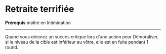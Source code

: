 # Retraite terrifiée

<p><strong>Prérequis</strong> maître en Intimidation</p>
<hr>
<p>Quand vous obtenez un succès critique lors d’une action pour Démoraliser, si le niveau de la cible est inférieur au vôtre, elle est en fuite pendant 1 round.</p>